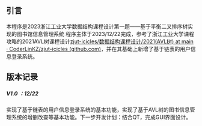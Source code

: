 ## 引言

本程序是2023浙江工业大学数据结构课程设计第一题——基于平衡二叉排序树实现的图书馆信息管理系统
程序主体于2023/12/22完成，参考了浙江工业大学课程攻略的2021AVL树课程设计[zjut-icicles/数据结构课程设计/2021(AVL树) at main · CoderLinKZ/zjut-icicles (github.com)](https://github.com/CoderLinKZ/zjut-icicles/tree/main/数据结构课程设计/2021(AVL树))，并在其基础上新增了基于链表的用户信息登录系统。

## 版本记录

##### V1.0 ：12/22

实现了基于链表的用户信息登录系统的基本功能，实现了基于AVL树的图书信息管理系统的增删改查等基本功能。下一步开发计划：结合QT，完成GUI界面设计。


